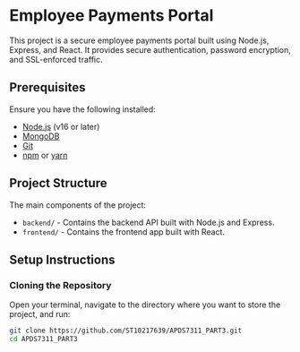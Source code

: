 # Employee Payments Portal

This project is a secure employee payments portal built using Node.js, Express, and React. It provides secure authentication, password encryption, and SSL-enforced traffic.

## Prerequisites

Ensure you have the following installed:
- [Node.js](https://nodejs.org/) (v16 or later)
- [MongoDB](https://www.mongodb.com/)
- [Git](https://git-scm.com/)
- [npm](https://www.npmjs.com/) or [yarn](https://yarnpkg.com/)

## Project Structure

The main components of the project:
- `backend/` - Contains the backend API built with Node.js and Express.
- `frontend/` - Contains the frontend app built with React.

## Setup Instructions

### Cloning the Repository

Open your terminal, navigate to the directory where you want to store the project, and run:

```bash
git clone https://github.com/ST10217639/APDS7311_PART3.git
cd APDS7311_PART3


